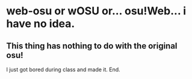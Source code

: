 # web-osu or wOSU or... osu!Web... i have no idea.

## This thing has nothing to do with the original osu!

I just got bored during class and made it. End. 
